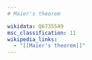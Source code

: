 ```yaml
---
# Maier's theorem

wikidata: Q6735549
msc_classification: 11
wikipedia_links:
  - "[[Maier's theorem]]"
---
```

